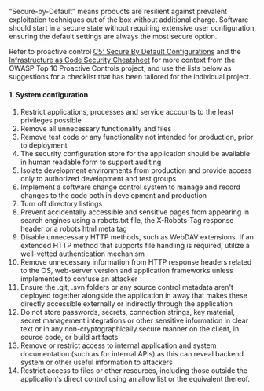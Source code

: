 “Secure-by-Default” means products are resilient against prevalent exploitation techniques out of the box
without additional charge. Software should start in a secure state without requiring extensive user configuration,
ensuring the default settings are always the most secure option.

Refer to proactive control [C5: Secure By Default Configurations][control5] and the [Infrastructure as Code Security Cheatsheet][csproactive-c5]
for more context from the OWASP Top 10 Proactive Controls project,
and use the lists below as suggestions for a checklist that has been tailored for the individual project.

#### 1. System configuration

1. Restrict applications, processes and service accounts to the least privileges possible
2. Remove all unnecessary functionality and files
3. Remove test code or any functionality not intended for production, prior to deployment
4. The security configuration store for the application should be available in human readable form to support auditing
5. Isolate development environments from production and provide access only to authorized development and test groups
6. Implement a software change control system to manage and record changes to the code both in development and production
7. Turn off directory listings
8. Prevent accidentally accessible and sensitive pages from appearing in search engines using a robots.txt file, the X-Robots-Tag response header or a robots html meta tag
9. Disable unnecessary HTTP methods, such as WebDAV extensions. If an extended HTTP method that supports file handling is required, utilize a well-vetted authentication mechanism
10. Remove unnecessary information from HTTP response headers related to the OS, web-server version and application frameworks unless implemented to confuse an attacker
11. Ensure the .git, .svn folders or any source control metadata aren't deployed together alongside the application in away that makes these directly accessible externally or indirectly through the application
12. Do not store passwords, secrets, connection strings, key material, secret management integrations or other sensitive information in clear text or in any non-cryptographically secure manner on the client, in source code, or build artifacts
13. Remove or restrict access to internal application and system documentation (such as for internal APIs) as this can reveal backend system or other useful information to attackers
14. Restrict access to files or other resources, including those outside the application's direct control using an allow list or the equivalent thereof.

[control5]: https://top10proactive.owasp.org/the-top-10/c5-secure-by-default/
[csproactive-c5]: https://cheatsheetseries.owasp.org/cheatsheets/Infrastructure_as_Code_Security_Cheat_Sheet.html
